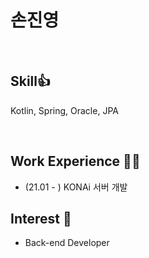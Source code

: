 # 손진영 

<br>

## Skill👍 
Kotlin, Spring, Oracle, JPA

<br>

## Work Experience 🤹‍♀️
- (21.01 - ) KONAi 서버 개발 

## Interest 👀
- Back-end Developer
